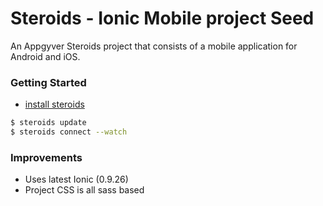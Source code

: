 Steroids - Ionic Mobile project Seed
====================================

An Appgyver Steroids project that consists of a mobile application for
Android and iOS.

### Getting Started

* [install steroids](http://academy.appgyver.com/courses/2/lessons/32)

```bash
$ steroids update
$ steroids connect --watch
```

### Improvements

* Uses latest Ionic (0.9.26)
* Project CSS is all sass based

